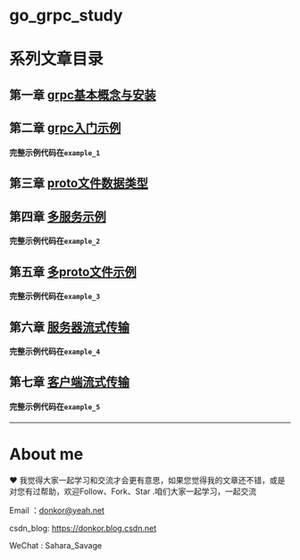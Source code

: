 # go_grpc_study

# 系列文章目录

## 第一章 [grpc基本概念与安装](http://blog.csdn.net/donkor_/article/details/139929205)

## 第二章 [grpc入门示例](http://blog.csdn.net/donkor_/article/details/139959597)
#### 完整示例代码在`example_1`

## 第三章 [proto文件数据类型](http://blog.csdn.net/donkor_/article/details/139977560)

## 第四章 [多服务示例](http://blog.csdn.net/donkor_/article/details/139992113)
#### 完整示例代码在`example_2`

## 第五章 [多proto文件示例](http://blog.csdn.net/donkor_/article/details/140006474)
#### 完整示例代码在`example_3`

## 第六章 [服务器流式传输](http://blog.csdn.net/donkor_/article/details/140009483)
#### 完整示例代码在`example_4`

## 第七章 [客户端流式传输](http://blog.csdn.net/donkor_/article/details/140044581)
#### 完整示例代码在`example_5`

---

# About me
❤ 我觉得大家一起学习和交流才会更有意思，如果您觉得我的文章还不错，或是对您有过帮助，欢迎Follow、Fork、Star .咱们大家一起学习，一起交流

Email ：donkor@yeah.net

csdn_blog: https://donkor.blog.csdn.net

WeChat : Sahara_Savage